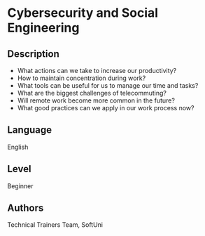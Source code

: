 # Cybersecurity and Social Engineering

## Description
- What actions can we take to increase our productivity?
- How to maintain concentration during work? 
- What tools can be useful for us to manage our time and tasks?
- What are the biggest challenges of telecommuting?
- Will remote work become more common in the future?
- What good practices can we apply in our work process now?

## Language
English

## Level
Beginner

## Authors
Technical Trainers Team, SoftUni